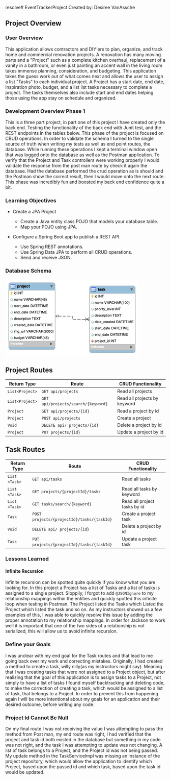 resolve# EventTrackerProject
Created by: Desiree VanAssche

## Project Overview

### User Overview
This application allows contractors and DIY'ers to plan, organize, and track home and commercial renovation projects. A renovation has many moving parts and a "Project" such as a complete kitchen overhaul, replacement of a vanity in a bathroom, or even just painting an accent wall in the living room takes immense planning, consideration, and budgeting. This application takes the guess work out of what comes next and allows the user to assign a list "Tasks" to each individual project. A Project has a start date, end date, inspiration photo, budget, and a list list tasks necessary to complete a project. The tasks themselves also include start and end dates helping those using the app stay on schedule and organized.

### Development Overview Phase 1
This is a three part project, in part one of this project I have created only the back end. Testing the functionality of the back end with Junit test, and the REST endpoints in the tables below. This phase of the project is focused on CRUD operations. In order to validate the schema I turned to the single source of truth when writing my tests as well as end point routes, the database. While running these operations I kept a terminal window open that was logged onto the database as well as the Postman application. To verify that the Project and Task controllers were working properly I would validate the response from the post man route by check it again the database. Had the database performed the crud operation as is should and the Postman show the correct result, then I would move onto the next route. This phase was incredibly fun and boosted my back end confidence quite a bit.


### Learning Objectives

* Create a JPA Project
    * Create a Java entity class POJO that models your database table.
    *  Map your POJO using JPA.

* Configure a Spring Boot app to publish a REST API.
    * Use Spring REST annotations.
    * Use Spring Data JPA to perform all CRUD operations.
    * Send and receive JSON.



### Database Schema

![Image of MySQL Database Schema](https://github.com/desireevanassche/EventTrackerProject/blob/main/db/ProjectSchema.png)

## Project Routes
| Return Type       | Route                                 | CRUD Functionality               |
|------------------ | ------------------------------------- |----------------------------------|
| `List<Project>`   | `GET api/projects`                    | Read all projects                |
| `List<Project>`   | `GET api/projects/search/{keyword}`   | Read all projects by keyword     |
| `Project`         | `GET api/projects/{id}`               | Read a project by id             |
| `Project`         | `POST api/projects`                   | Create a project                 |
| `Void`            | `DELETE api/ projects/{id}`           | Delete a project by id           |
| `Project`         | `PUT projects/{id}`                   | Update a project by id           |


## Task Routes
| Return Type       | Route                                      | CRUD Functionality                |
|------------------ | ------------------------------------------ | ----------------------------------|
| `List <Task>`     | `GET api/tasks`                            | Read all tasks                    |
| `List <Task>`     | `GET projects/{projectId}/tasks`           | Read all tasks by keyword         |
| `List <Task>`     | `GET tasks/search/{keyword}`               | Read all project tasks by id      |
| `Task`            | `POST projects/{projectId}/tasks/{taskId}` | Create a project task             |
| `Void`            | `DELETE api/ projects/{id}`                | Delete a project by id            |
| `Task`            | `PUT projects/{projectId}/tasks/{taskId}`  | Update a project task             |

### Lessons Learned

#### Infinite Recursion
Infinite recursion can be spotted quite quickly if you know what you are looking for. In this project a Project has a list of Tasks and a list of tasks is assigned to a single project. Sloppily, I forgot to add `@JSONIgnore` to my relationship mappings within the entities and quickly spotted this infinite loop when testing in Postman. The Project listed the Tasks which Listed the Project which listed the task and so on. As my instructors showed us a few examples of this, I was able to quickly resolve this issue by adding the proper annotation to my relationship mappings. In order for Jackson to work well it is important that one of the two sides of a relationship is not serialized, this will allow us to avoid infinite recursion.

### Define your Goals
I was unclear with my end goal for the Task routes and that lead to me going back over my work and correcting mistakes. Originally, I had created a method to create a task, willy nilly(as my instructors might say). Meaning that I was creating tasks that were not assigned to a Project object, but after realizing that the goal of this application is to assign tasks to a Project, not simply to have a list of tasks I found myself backtracking and deleting code, to make the correction of creating a task, which would be assigned to a list of task, that belongs to a Project. In order to prevent this from happening again I will be more intentional about my goals for an application and their desired outcome, before writing any code.

### Project Id Cannot Be Null
On my final route I was not receiving the value I was attempting to pass the method from Post man, my end route was right, I had verified that the project and task id both existed in the database but something in my code was not right, and the task I was attempting to update was not changing. A list of task belongs to a Project, and the Project id was not being passed. My update method in the TaskServiceImpl was missing an instance of the project repository, which would allow the application to identify which Project, based upon the passed id and which task, based upon the task id would be updated. 

